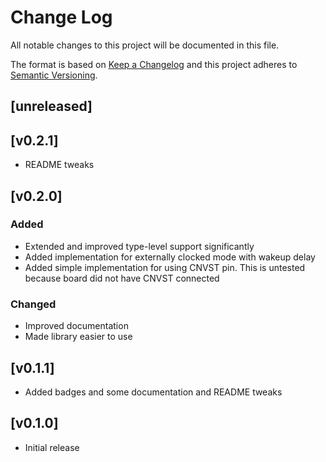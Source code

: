 Change Log
=======

All notable changes to this project will be documented in this file.

The format is based on [Keep a Changelog](http://keepachangelog.com/)
and this project adheres to [Semantic Versioning](http://semver.org/).

## [unreleased]

## [v0.2.1]

- README tweaks

## [v0.2.0]

### Added

- Extended and improved type-level support significantly
- Added implementation for externally clocked mode with wakeup delay
- Added simple implementation for using CNVST pin. This is untested because board did not have
  CNVST connected

### Changed

- Improved documentation
- Made library easier to use

## [v0.1.1]

- Added badges and some documentation and README tweaks

## [v0.1.0]

- Initial release
